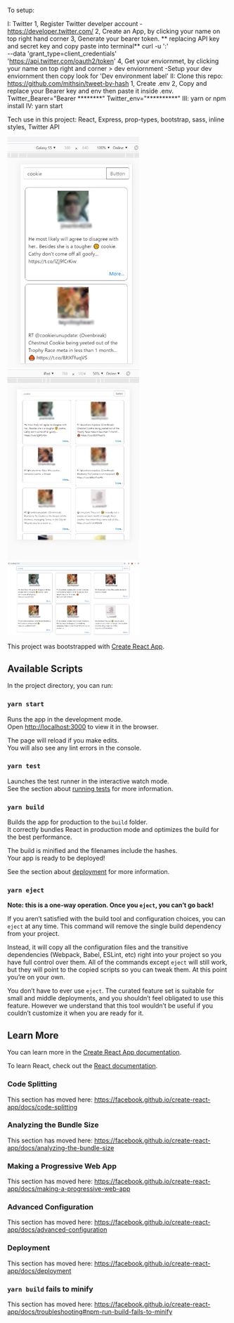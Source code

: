 To setup:

I: Twitter 
    1, Register Twitter develper account - https://developer.twitter.com/
    2, Create an App, by clicking your name on top right hand corner
    3, Generate your bearer token.
        ** replacing API key and secret key and copy paste into terminal**
        curl -u '<API key>:<API secret key>' \
        --data 'grant_type=client_credentials' \
        'https://api.twitter.com/oauth2/token'
    4, Get your enviornmet, by clicking your name on top right and corner > dev enviornment
        -Setup your dev enviornment then copy look for 'Dev environment label'
II: Clone this repo: https://github.com/mithsin/tweet-by-hash
    1, Create .env
    2, Copy and replace your Bearer key and env then paste it inside .env.
        Twitter_Bearer="Bearer ********"
        Twitter_env="**********"
III: yarn or npm install 
IV: yarn start


Tech use in this project:
React,
Express,
prop-types,
bootstrap,
sass,
inline styles,
Twitter API

<img src="screenshot/Mobile-screen.jpg" width="300" >
<img src="screenshot/Table-screen.jpg" width="300" >
<img src="screenshot/full-screen.jpg" width="300" >

This project was bootstrapped with [Create React App](https://github.com/facebook/create-react-app).

## Available Scripts

In the project directory, you can run:

### `yarn start`

Runs the app in the development mode.<br />
Open [http://localhost:3000](http://localhost:3000) to view it in the browser.

The page will reload if you make edits.<br />
You will also see any lint errors in the console.

### `yarn test`

Launches the test runner in the interactive watch mode.<br />
See the section about [running tests](https://facebook.github.io/create-react-app/docs/running-tests) for more information.

### `yarn build`

Builds the app for production to the `build` folder.<br />
It correctly bundles React in production mode and optimizes the build for the best performance.

The build is minified and the filenames include the hashes.<br />
Your app is ready to be deployed!

See the section about [deployment](https://facebook.github.io/create-react-app/docs/deployment) for more information.

### `yarn eject`

**Note: this is a one-way operation. Once you `eject`, you can’t go back!**

If you aren’t satisfied with the build tool and configuration choices, you can `eject` at any time. This command will remove the single build dependency from your project.

Instead, it will copy all the configuration files and the transitive dependencies (Webpack, Babel, ESLint, etc) right into your project so you have full control over them. All of the commands except `eject` will still work, but they will point to the copied scripts so you can tweak them. At this point you’re on your own.

You don’t have to ever use `eject`. The curated feature set is suitable for small and middle deployments, and you shouldn’t feel obligated to use this feature. However we understand that this tool wouldn’t be useful if you couldn’t customize it when you are ready for it.

## Learn More

You can learn more in the [Create React App documentation](https://facebook.github.io/create-react-app/docs/getting-started).

To learn React, check out the [React documentation](https://reactjs.org/).

### Code Splitting

This section has moved here: https://facebook.github.io/create-react-app/docs/code-splitting

### Analyzing the Bundle Size

This section has moved here: https://facebook.github.io/create-react-app/docs/analyzing-the-bundle-size

### Making a Progressive Web App

This section has moved here: https://facebook.github.io/create-react-app/docs/making-a-progressive-web-app

### Advanced Configuration

This section has moved here: https://facebook.github.io/create-react-app/docs/advanced-configuration

### Deployment

This section has moved here: https://facebook.github.io/create-react-app/docs/deployment

### `yarn build` fails to minify

This section has moved here: https://facebook.github.io/create-react-app/docs/troubleshooting#npm-run-build-fails-to-minify
